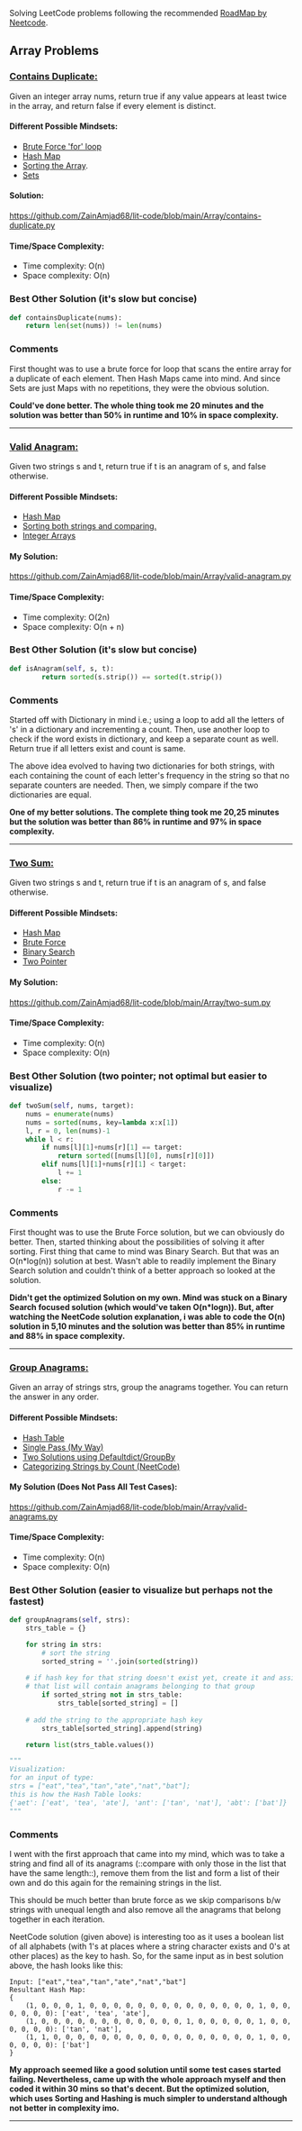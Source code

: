 Solving LeetCode problems following the recommended [RoadMap by Neetcode](https://neetcode.io/roadmap).

## Array Problems

### [Contains Duplicate:](https://leetcode.com/problems/contains-duplicate/description/)
Given an integer array nums, return true if any value appears at least twice in the array, and return false if every element is distinct.

#### Different Possible Mindsets:
- [Brute Force 'for' loop](https://leetcode.com/problems/contains-duplicate/solutions/2568393/my-1st-attempt-brute-force/)
- [Hash Map](https://leetcode.com/problems/contains-duplicate/solutions/1698064/5-different-approaches-w-explanations/)
- [Sorting the Array](https://leetcode.com/problems/contains-duplicate/solutions/3019357/simple-and-efficient-solution-using-sort-python/).
- [Sets](https://github.com/ZainAmjad68/lit-code/blob/main/Array/contains-duplicate.py)
#### Solution:
https://github.com/ZainAmjad68/lit-code/blob/main/Array/contains-duplicate.py
#### Time/Space Complexity:
- Time complexity: O(n)
- Space complexity: O(n)
### Best Other Solution (it's slow but concise)
```python
def containsDuplicate(nums):
	return len(set(nums)) != len(nums)
```
### Comments
First thought was to use a brute force for loop that scans the entire array for a duplicate of each element. Then Hash Maps came into mind. And since Sets are just Maps with no repetitions, they were the obvious solution.

**Could've done better. The whole thing took me 20 minutes and the solution was better than 50% in runtime and 10% in space complexity.**

---

### [Valid Anagram:](https://leetcode.com/problems/valid-anagram/description/)
Given two strings s and t, return true if t is an anagram of s, and false otherwise.
#### Different Possible Mindsets:
- [Hash Map](https://github.com/ZainAmjad68/lit-code/blob/main/Array/valid-anagram.py)
- [Sorting both strings and comparing.](https://leetcode.com/problems/valid-anagram/solutions/3132985/python-simple-one-line-solution-explained/)
- [Integer Arrays](https://leetcode.com/problems/valid-anagram/solutions/3261552/easy-solutions-in-java-python-javascript-and-c-look-at-once/)
#### My Solution:
https://github.com/ZainAmjad68/lit-code/blob/main/Array/valid-anagram.py
#### Time/Space Complexity:
- Time complexity: O(2n)
- Space complexity: O(n + n)
### Best Other Solution (it's slow but concise)
```python
def isAnagram(self, s, t):
        return sorted(s.strip()) == sorted(t.strip())
```
### Comments
Started off with Dictionary in mind i.e.; using a loop to add all the letters of 's' in a dictionary and incrementing a count. Then, use another loop to check if the word exists in dictionary, and keep a separate count as well. Return true if all letters exist and count is same.

The above idea evolved to having two dictionaries for both strings, with each containing the count of each letter's frequency in the string so that no separate counters are needed. Then, we simply compare if the two dictionaries are equal.

**One of my better solutions. The complete thing took me 20,25 minutes but the solution was better than 86% in runtime and 97% in space complexity.**

---

### [Two Sum:](https://leetcode.com/problems/two-sum/)
Given two strings s and t, return true if t is an anagram of s, and false otherwise.
#### Different Possible Mindsets:
- [Hash Map](https://github.com/ZainAmjad68/lit-code/blob/main/Array/two-sum.py)
- [Brute Force](https://leetcode.com/problems/two-sum/solutions/3353650/brute-force-solution/)
- [Binary Search](https://leetcode.com/problems/two-sum/solutions/1636227/using-binary-search/)
- [Two Pointer](https://leetcode.com/problems/two-sum/solutions/662/python-dictionary-and-two-pointer-solutions/)
#### My Solution:
https://github.com/ZainAmjad68/lit-code/blob/main/Array/two-sum.py
#### Time/Space Complexity:
- Time complexity: O(n)
- Space complexity: O(n)
### Best Other Solution (two pointer; not optimal but easier to visualize)
```python
def twoSum(self, nums, target):
    nums = enumerate(nums)
    nums = sorted(nums, key=lambda x:x[1])
    l, r = 0, len(nums)-1
    while l < r:
        if nums[l][1]+nums[r][1] == target:
            return sorted([nums[l][0], nums[r][0]])
        elif nums[l][1]+nums[r][1] < target:
            l += 1
        else:
            r -= 1
```
### Comments
First thought was to use the Brute Force solution, but we can obviously do better. Then, started thinking about the possibilities of solving it after sorting. First thing that came to mind was Binary Search. But that was an O(n*log(n)) solution at best. Wasn't able to readily implement the Binary Search solution and couldn't think of a better approach so looked at the solution.

**Didn't get the optimized Solution on my own. Mind was stuck on a Binary Search focused solution (which would've taken O(n*logn)). But, after watching the NeetCode solution explanation, i was able to code the O(n) solution in 5,10 minutes and the solution was better than 85% in runtime and 88% in space complexity.**

---

### [Group Anagrams:](https://leetcode.com/problems/group-anagrams/)
Given an array of strings strs, group the anagrams together. You can return the answer in any order.
#### Different Possible Mindsets:
- [Hash Table](https://leetcode.com/problems/group-anagrams/solutions/2384037/python-easily-understood-hash-table-fast-simple/)
- [Single Pass (My Way)](https://github.com/ZainAmjad68/lit-code/blob/main/Array/valid-anagrams.py)
- [Two Solutions using Defaultdict/GroupBy](https://leetcode.com/problems/group-anagrams/solutions/3280005/two-python-solutions-with-result-screenshots/)
- [Categorizing Strings by Count (NeetCode)](https://github.com/neetcode-gh/leetcode/blob/main/python/0049-group-anagrams.py)
#### My Solution (Does Not Pass All Test Cases):
https://github.com/ZainAmjad68/lit-code/blob/main/Array/valid-anagrams.py
#### Time/Space Complexity:
- Time complexity: O(n)
- Space complexity: O(n)
### Best Other Solution (easier to visualize but perhaps not the fastest)
```python
def groupAnagrams(self, strs):
    strs_table = {}

    for string in strs:
    	# sort the string
        sorted_string = ''.join(sorted(string))
	
	# if hash key for that string doesn't exist yet, create it and assign it a list
	# that list will contain anagrams belonging to that group
        if sorted_string not in strs_table:
            strs_table[sorted_string] = []
	
	# add the string to the appropriate hash key
        strs_table[sorted_string].append(string)

    return list(strs_table.values())

"""
Visualization:
for an input of type:
strs = ["eat","tea","tan","ate","nat","bat"];
this is how the Hash Table looks:
{'aet': ['eat', 'tea', 'ate'], 'ant': ['tan', 'nat'], 'abt': ['bat']}
"""
```
### Comments
I went with the first approach that came into my mind, which was to take a string and find all of its anagrams (::compare with only those in the list that have the same length::), remove them from the list and form a list of their own and do this again for the remaining strings in the list.

This should be much better than brute force as we skip comparisons b/w strings with unequal length and also remove all the anagrams that belong together in each iteration.

NeetCode solution (given above) is interesting too as it uses a boolean list of all alphabets (with 1's at places where a string character exists and 0's at other places) as the key to hash.
So, for the same input as in best solution above, the hash looks like this:
```
Input: ["eat","tea","tan","ate","nat","bat"]
Resultant Hash Map: 
{
	(1, 0, 0, 0, 1, 0, 0, 0, 0, 0, 0, 0, 0, 0, 0, 0, 0, 0, 0, 1, 0, 0, 0, 0, 0, 0): ['eat', 'tea', 'ate'], 
	(1, 0, 0, 0, 0, 0, 0, 0, 0, 0, 0, 0, 0, 1, 0, 0, 0, 0, 0, 1, 0, 0, 0, 0, 0, 0): ['tan', 'nat'], 
	(1, 1, 0, 0, 0, 0, 0, 0, 0, 0, 0, 0, 0, 0, 0, 0, 0, 0, 0, 1, 0, 0, 0, 0, 0, 0): ['bat']
}
```
**My approach seemed like a good solution until some test cases started failing. Nevertheless, came up with the whole approach myself and then coded it within 30 mins so that's decent. But the optimized solution, which uses Sorting and Hashing is much simpler to understand although not better in complexity imo.**

---





